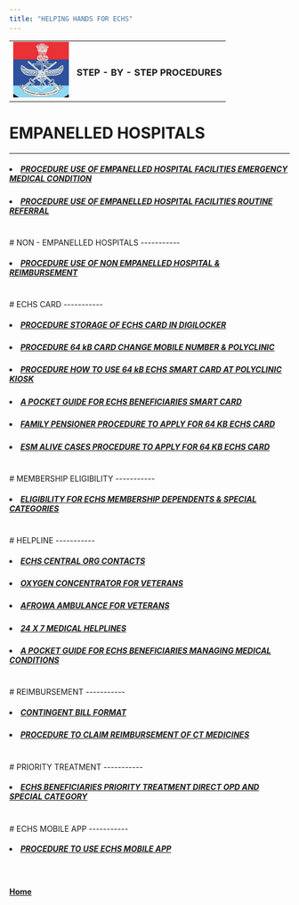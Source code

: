 ```yaml
---
title: "HELPING HANDS FOR ECHS"
---
```

<table>
  <tr><td><img src="https://github.com/echscoregroup/images/blob/main/Screenshot%202021-05-31%20092723.jpg?raw=true" width="100" height="100"></td>
    <td><h3>STEP - BY - STEP PROCEDURES</h3></td>
 </table>

#	EMPANELLED HOSPITALS
-----------
<h5><li><a href="https://github.com/echscoregroup/ECHS-CORE-GROUP/raw/main/PROCEDURES/PROCEDURE%20USE%20OF%20EMPANELLED%20HOSPITAL%20FACILITIES%20EMERGENCY%20MEDICAL%20CONDITION.pdf">PROCEDURE USE OF EMPANELLED HOSPITAL FACILITIES EMERGENCY MEDICAL CONDITION</a></li></h5>
<h5><li><a href="https://github.com/echscoregroup/ECHS-CORE-GROUP/raw/main/PROCEDURES/PROCEDURE%20USE%20OF%20EMPANELLED%20HOSPITAL%20FACILITIES%20ROUTINE%20REFERRAL.pdf">PROCEDURE USE OF EMPANELLED HOSPITAL FACILITIES ROUTINE REFERRAL</a></li></h5>
<br>
#	NON - EMPANELLED HOSPITALS
-----------
<h5><li><a href="https://github.com/echscoregroup/ECHS-CORE-GROUP/raw/main/PROCEDURES/PROCEDURE%20USE%20OF%20NON%20EMPANELLED%20HOSPITAL%20&%20REIMBURSEMENT.pdf">PROCEDURE USE OF NON EMPANELLED HOSPITAL & REIMBURSEMENT</a></li></h5>
<br>
#	ECHS CARD
-----------
  <h5><li><a href="https://github.com/echscoregroup/ECHS-CORE-GROUP/raw/main/PROCEDURES/PROCEDURE%20STORAGE%20OF%20ECHS%20CARD%20IN%20DIGILOCKER.pdf">PROCEDURE STORAGE OF ECHS CARD IN DIGILOCKER</a></li></h5>
<h5><li><a href="https://github.com/echscoregroup/ECHS-CORE-GROUP/raw/main/PROCEDURES/PROCEDURE%2064%20kB%20CARD%20CHANGE%20MOBILE%20NUMBER%20&%20POLYCLINIC.pdf">PROCEDURE 64 kB CARD CHANGE MOBILE NUMBER & POLYCLINIC</a></li></h5>
<h5><li><a href="https://github.com/echscoregroup/ECHS-CORE-GROUP/raw/main/PROCEDURES/PROCEDURE%20HOW%20TO%20USE%2064%20kB%20ECHS%20SMART%20CARD%20AT%20POLYCLINIC%20KIOSK.pdf">PROCEDURE HOW TO USE 64 kB ECHS SMART CARD AT POLYCLINIC KIOSK</a></li></h5>
<h5><li><a href="https://github.com/echscoregroup/ECHS-CORE-GROUP/raw/main/PROCEDURES/A%20POCKET%20GUIDE%20FOR%20ECHS%20BENEFICIARIES%20SMART%20CARD.pdf">A POCKET GUIDE FOR ECHS BENEFICIARIES SMART CARD</a></li></h5>
<h5><li><a href="https://github.com/echscoregroup/ECHS-CORE-GROUP/raw/main/PROCEDURES/FAMILY%20PENSIONER%20PROCEDURE%20TO%20APPLY%20FOR%2064%20KB%20ECHS%20CARD.pdf">FAMILY PENSIONER PROCEDURE TO APPLY FOR 64 KB ECHS CARD</a></li></h5>
<h5><li><a href="https://github.com/echscoregroup/ECHS-CORE-GROUP/raw/main/PROCEDURES/ESM%20ALIVE%20CASES%20PROCEDURE%20TO%20APPLY%20FOR%2064%20KB%20ECHS%20CARD.pdf">ESM ALIVE CASES PROCEDURE TO APPLY FOR 64 KB ECHS CARD</a></li></h5>
<br>
#	MEMBERSHIP ELIGIBILITY  
-----------
<h5><li><a href="https://github.com/echscoregroup/ECHS-CORE-GROUP/raw/main/PROCEDURES/ELIGIBILITY%20FOR%20ECHS%20MEMBERSHIP%20DEPENDENTS%20&%20SPECIAL%20CATEGORIES.pdf">ELIGIBILITY FOR ECHS MEMBERSHIP DEPENDENTS & SPECIAL CATEGORIES</a></li></h5>
<br>
#	HELPLINE 
-----------
<h5><li><a href="https://github.com/echscoregroup/ECHS-CORE-GROUP/raw/main/PROCEDURES/ECHS%20CENTRAL%20ORG%20CONTACTS.pdf">ECHS CENTRAL ORG CONTACTS</a></li></h5>
<h5><li><a href="https://github.com/echscoregroup/ECHS-CORE-GROUP/raw/main/PROCEDURES/OXYGEN%20CONCENTRATOR%20FOR%20VETERANS.pdf">OXYGEN CONCENTRATOR FOR VETERANS</a></li></h5>
<h5><li><a href="https://github.com/echscoregroup/ECHS-CORE-GROUP/raw/main/PROCEDURES/AFROWA%20AMBULANCE%20FOR%20VETERANS.pdf">AFROWA AMBULANCE FOR VETERANS</a></li></h5>
<h5><li><a href="https://github.com/echscoregroup/ECHS-CORE-GROUP/raw/main/PROCEDURES/24%20X%207%20MEDICAL%20HELPLINES.pdf">24 X 7 MEDICAL HELPLINES</a></li></h5>
<h5><li><a href="https://github.com/echscoregroup/ECHS-CORE-GROUP/raw/main/PROCEDURES/A%20POCKET%20GUIDE%20FOR%20ECHS%20BENEFICIARIES%20MANAGING%20MEDICAL%20CONDITIONS.pdf">A POCKET GUIDE FOR ECHS BENEFICIARIES MANAGING MEDICAL CONDITIONS</a></li></h5>
<br>
#	REIMBURSEMENT 
-----------
<h5><li><a href="https://github.com/echscoregroup/ECHS-CORE-GROUP/raw/main/PROCEDURES/CONTINGENT%20BILL%20FORMAT.pdf">CONTINGENT BILL FORMAT</a></li></h5>
<h5><li><a href="https://github.com/echscoregroup/ECHS-CORE-GROUP/raw/main/PROCEDURES/PROCEDURE%20TO%20CLAIM%20REIMBURSEMENT%20OF%20CT%20MEDICINES.pdf">PROCEDURE TO CLAIM REIMBURSEMENT OF CT MEDICINES</a></li></h5>
<br>
#	PRIORITY TREATMENT 
-----------
<h5><li><a href="https://github.com/echscoregroup/ECHS-CORE-GROUP/raw/main/PROCEDURES/ECHS%20BENEFICIARIES%20PRIORITY%20TREATMENT%20DIRECT%20OPD%20AND%20SPECIAL%20CATEGORY.pdf">ECHS BENEFICIARIES PRIORITY TREATMENT DIRECT OPD AND SPECIAL CATEGORY</a></li></h5>
<br>
#	ECHS MOBILE APP 
-----------
<h5><li><a href="https://github.com/echscoregroup/Helping-Hands-For-ECHS/raw/main/PROCEDURES/PROCEDURE%20%20TO%20USE%20ECHS%20MOBILE%20APP.pdf">PROCEDURE TO USE ECHS MOBILE APP</a></li></h5>

<br>

 <h4><a href="https://echscoregroup.github.io/Helping-Hands-For-ECHS/">Home</a></h4><br>
